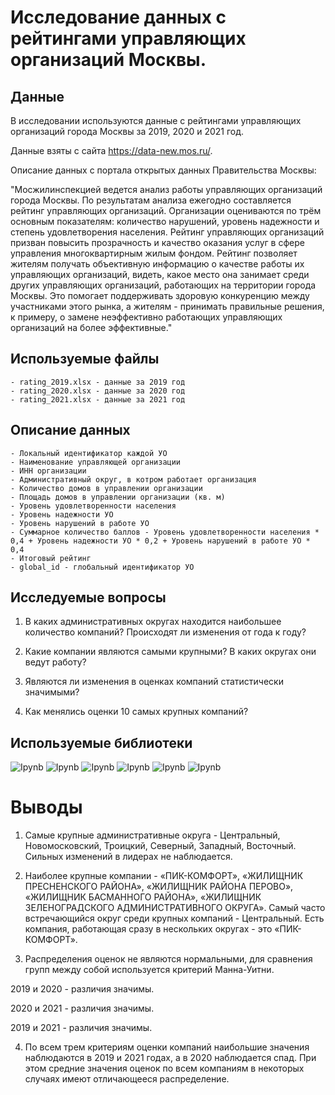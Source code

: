 # Исследование данных с рейтингами управляющих организаций Москвы.

## Данные

В исследовании используются данные с рейтингами управляющих организаций города Москвы за 2019, 2020 и 2021 год.

Данные взяты с сайта https://data-new.mos.ru/.

Описание данных с портала открытых данных Правительства Москвы:

"Мосжилинспекцией ведется анализ работы управляющих организаций города Москвы. По результатам анализа ежегодно составляется рейтинг управляющих организаций. Организации оцениваются по трём основным показателям: количество нарушений, уровень надежности и степень удовлетворения населения. Рейтинг управляющих организаций призван повысить прозрачность и качество оказания услуг в сфере управления многоквартирным жилым фондом. Рейтинг позволяет жителям получать объективную информацию о качестве работы их управляющих организаций, видеть, какое место она занимает среди других управляющих организаций, работающих на территории города Москвы. Это помогает поддерживать здоровую конкуренцию между участниками этого рынка, а жителям - принимать правильные решения, к примеру, о замене неэффективно работающих управляющих организаций на более эффективные."

## Используемые файлы
```
- rating_2019.xlsx - данные за 2019 год
- rating_2020.xlsx - данные за 2020 год
- rating_2021.xlsx - данные за 2021 год
```

## Описание данных

```
- Локальный идентификатор каждой УО
- Наименование управляющей организации
- ИНН организации
- Административный округ, в котром работает организация
- Количество домов в управлении организации
- Площадь домов в управлении организации (кв. м)
- Уровень удовлетворенности населения
- Уровень надежности УО
- Уровень нарушений в работе УО
- Суммарное количество баллов - Уровень удовлетворенности населения * 0,4 + Уровень надежности УО * 0,2 + Уровень нарушений в работе УО * 0,4
- Итоговый рейтинг
- global_id - глобальный идентификатор УО
```

## Исследуемые вопросы

1. В каких административных округах находится наибольшее количество компаний? Происходят ли изменения от года к году?

2. Какие компании являются самыми крупными? В каких округах они ведут работу?

3. Являются ли изменения в оценках компаний статистически значимыми?

4. Как менялись оценки 10 самых крупных компаний?

## Используемые библиотеки

![Ipynb](https://img.shields.io/badge/Python-pandas-blue.svg?style=flat&logo=python&logoColor=white)
![Ipynb](https://img.shields.io/badge/Python-numpy-blue.svg?style=flat&logo=python&logoColor=white)
![Ipynb](https://img.shields.io/badge/Python-IPython-blue.svg?style=flat&logo=python&logoColor=white)
![Ipynb](https://img.shields.io/badge/Python-re-blue.svg?style=flat&logo=python&logoColor=white)
![Ipynb](https://img.shields.io/badge/Python-scipy-blue.svg?style=flat&logo=python&logoColor=white)
![Ipynb](https://img.shields.io/badge/Python-plotly-blue.svg?style=flat&logo=python&logoColor=white)


# Выводы

1. Самые крупные административные округа - Центральный, Новомосковский, Троицкий, Северный, Западный, Восточный. Сильных изменений в лидерах не наблюдается.

2. Наиболее крупные компании - «ПИК-КОМФОРТ», «ЖИЛИЩНИК ПРЕСНЕНСКОГО РАЙОНА», «ЖИЛИЩНИК РАЙОНА ПЕРОВО», «ЖИЛИЩНИК БАСМАННОГО РАЙОНА», «ЖИЛИЩНИК ЗЕЛЕНОГРАДСКОГО АДМИНИСТРАТИВНОГО ОКРУГА». Самый часто встречающийся округ среди крупных компаний - Центральный. Есть компания, работающая сразу в нескольких округах - это «ПИК-КОМФОРТ».

3. Распределения оценок не являются нормальными, для сравнения групп между собой используется критерий Манна-Уитни.

2019 и 2020 - различия значимы.

2020 и 2021 - различия значимы.

2019 и 2021 - различия значимы.

4. По всем трем критериям оценки компаний наибольшие значения наблюдаются в 2019 и 2021 годах, а в 2020 наблюдается спад. При этом средние значения оценок по всем компаниям в некоторых случаях имеют отличающееся распределение.
